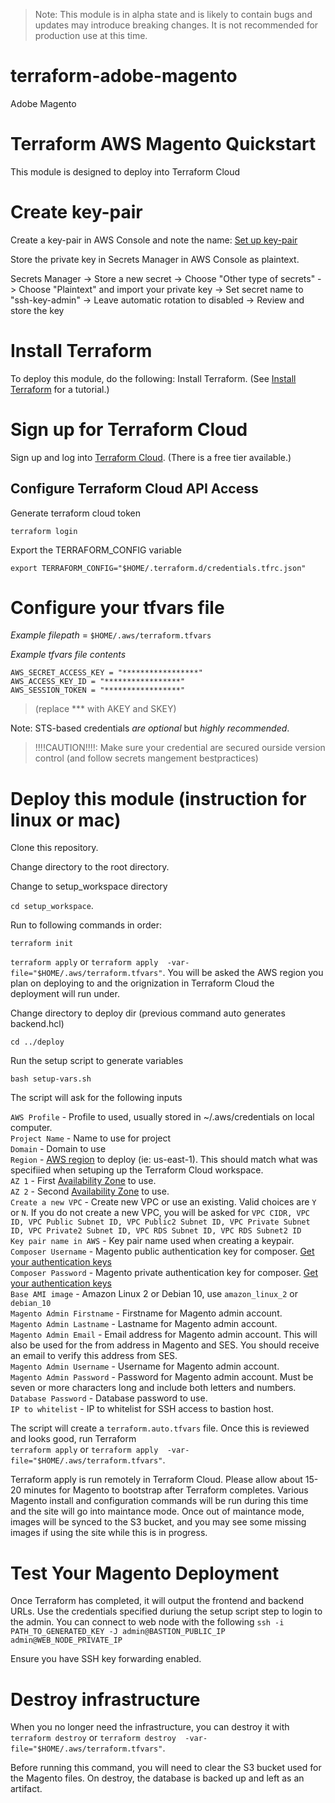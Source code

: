 > Note: This module is in alpha state and is likely to contain bugs and updates may introduce breaking changes. It is not recommended for production use at this time.
# terraform-adobe-magento
Adobe Magento

# Terraform AWS Magento Quickstart
This module is designed to deploy into Terraform Cloud

# Create key-pair
Create a key-pair in AWS Console and note the name: [Set up key-pair](https://docs.aws.amazon.com/quickstart/latest/magento/step1.html)

Store the private key in Secrets Manager in AWS Console as plaintext.

Secrets Manager 
    -> Store a new secret
        -> Choose "Other type of secrets"
        -> Choose "Plaintext" and import your private key
    -> Set secret name to "ssh-key-admin"
    -> Leave automatic rotation to disabled
    -> Review and store the key

# Install Terraform
To deploy this module, do the following:
Install Terraform. (See [Install Terraform](https://learn.hashicorp.com/tutorials/terraform/install-cli) for a tutorial.) 

# Sign up for Terraform Cloud
Sign up and log into [Terraform Cloud](https://app.terraform.io/signup/account). (There is a free tier available.)

## Configure Terraform Cloud API Access

Generate terraform cloud token

`terraform login` 

Export the TERRAFORM_CONFIG variable

`export TERRAFORM_CONFIG="$HOME/.terraform.d/credentials.tfrc.json"`

# Configure your tfvars file

_Example filepath_ = `$HOME/.aws/terraform.tfvars`

_Example tfvars file contents_ 

```
AWS_SECRET_ACCESS_KEY = "*****************"
AWS_ACCESS_KEY_ID = "*****************"
AWS_SESSION_TOKEN = "*****************"
```
> (replace *** with AKEY and SKEY)

Note: STS-based credentials _are optional_ but *highly recommended*. 

> !!!!CAUTION!!!!: Make sure your credential are secured ourside version control (and follow secrets mangement bestpractices)

# Deploy this module (instruction for linux or mac)

Clone this repository.

Change directory to the root directory.

Change to setup_workspace directory

`cd setup_workspace`. 


Run to following commands in order:

`terraform init`

`terraform apply`  or `terraform apply  -var-file="$HOME/.aws/terraform.tfvars"`. You will be asked the AWS region you plan on deploying to and the orignization in Terraform Cloud the deployment will run under.

Change directory to deploy dir (previous command auto generates backend.hcl)

`cd ../deploy`

Run the setup script to generate variables

`bash setup-vars.sh`

The script will ask for the following inputs

`AWS Profile` - Profile to used, usually stored in ~/.aws/credentials on local computer.  
`Project Name` - Name to use for project  
`Domain` - Domain to use  
`Region` - [AWS region](https://docs.aws.amazon.com/AmazonRDS/latest/UserGuide/Concepts.RegionsAndAvailabilityZones.html#Concepts.RegionsAndAvailabilityZones.Regions) to deploy (ie: us-east-1). This should match what was specifiied when setuping up the Terraform Cloud workspace.    
`AZ 1` - First [Availability Zone](https://docs.aws.amazon.com/AWSEC2/latest/UserGuide/using-regions-availability-zones.html#concepts-availability-zones) to use.  
`AZ 2` - Second [Availability Zone](https://docs.aws.amazon.com/AWSEC2/latest/UserGuide/using-regions-availability-zones.html#concepts-availability-zones) to use.  
`Create a new VPC` - Create new VPC or use an existing. Valid choices are `Y` or `N`. If you do not create a new VPC, you will be asked for `VPC CIDR, VPC ID, VPC Public Subnet ID, VPC Public2 Subnet ID, VPC Private Subnet ID, VPC Private2 Subnet ID, VPC RDS Subnet ID, VPC RDS Subnet2 ID`  
`Key pair name in AWS` - Key pair name used when creating a keypair.  
`Composer Username` - Magento public authentication key for composer. [Get your authentication keys](https://devdocs.magento.com/guides/v2.4/install-gde/prereq/connect-auth.html)  
`Composer Password` - Magento private authentication key for composer. [Get your authentication keys](https://devdocs.magento.com/guides/v2.4/install-gde/prereq/connect-auth.html)  
`Base AMI image` - Amazon Linux 2 or Debian 10, use `amazon_linux_2` or `debian_10`   
`Magento Admin Firstname` - Firstname for Magento admin account.  
`Magento Admin Lastname` - Lastname for Magento admin account.  
`Magento Admin Email` - Email address for Magento admin account. This will also be used for the from address in Magento and SES. You should receive an email to verify this address from SES.  
`Magento Admin Username` - Username for Magento admin account.  
`Magento Admin Password` - Password for Magento admin account. Must be seven or more characters long and include both letters and numbers.  
`Database Password` - Database password to use.  
`IP to whitelist` - IP to whitelist for SSH access to bastion host.  

The script will create a `terraform.auto.tfvars` file. Once this is reviewed and looks good, run Terraform  
`terraform apply` or `terraform apply  -var-file="$HOME/.aws/terraform.tfvars"`.  

Terraform apply is run remotely in Terraform Cloud. Please allow about 15-20 minutes for Magento to bootstrap after Terraform completes. Various Magento install and configuration commands will be run during this time and the site will go into maintance mode.  Once out of maintance mode, images will be synced to the S3 bucket, and you may see some missing images if using the site while this is in progress.  


# Test Your Magento Deployment
Once Terraform has completed, it will output the frontend and backend URLs. Use the credentials specified duriung the setup script step to login to the admin. You can connect to web node with the following
`ssh -i PATH_TO_GENERATED_KEY -J admin@BASTION_PUBLIC_IP admin@WEB_NODE_PRIVATE_IP`

Ensure you have SSH key forwarding enabled.

# Destroy infrastructure
When you no longer need the infrastructure, you can destroy it with
`terraform destroy` or `terraform destroy  -var-file="$HOME/.aws/terraform.tfvars"`.  

Before running this command, you will need to clear the S3 bucket used for the Magento files. On destroy, the database is backed up and left as an artifact.
